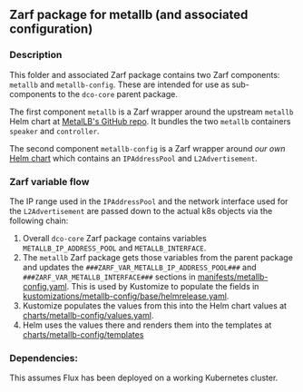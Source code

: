 ## Zarf package for metallb (and associated configuration)

### Description

This folder and associated Zarf package contains two Zarf components: `metallb` and
`metallb-config`. These are intended for use as sub-components to the `dco-core`
parent package.

The first component `metallb` is a Zarf wrapper around the upstream
`metallb` Helm chart at [MetalLB's GitHub repo](https://github.com/metallb/metallb). 
It bundles the two `metallb` containers `speaker` and `controller`.

The second component `metallb-config` is a Zarf wrapper around _our own_ 
[Helm chart](charts/metallb-config) which contains an `IPAddressPool` and `L2Advertisement`. 

### Zarf variable flow

The IP range used in the `IPAddressPool` and the network interface used for the `L2Advertisement`
are passed down to the actual k8s objects via the following chain:

1. Overall `dco-core` Zarf package contains variables `METALLB_IP_ADDRESS_POOL` and
   `METALLB_INTERFACE`.
2. The `metallb` Zarf package gets those variables from the parent package and
   updates the `###ZARF_VAR_METALLB_IP_ADDRESS_POOL###` and `###ZARF_VAR_METALLB_INTERFACE###`
   sections in [manifests/metallb-config.yaml](manifests/metallb-config.yaml). This is
   used by Kustomize to populate the fields in [kustomizations/metallb-config/base/helmrelease.yaml](kustomizations/metallb-config/base/helmrelease.yaml).
3. Kustomize populates the values from this into the Helm chart values at
   [charts/metallb-config/values.yaml](charts/metallb-config/values.yaml).
4. Helm uses the values there and renders them into the templates at
   [charts/metallb-config/templates](charts/metallb-config/templates/)

### Dependencies:

This assumes Flux has been deployed on a working Kubernetes cluster.

